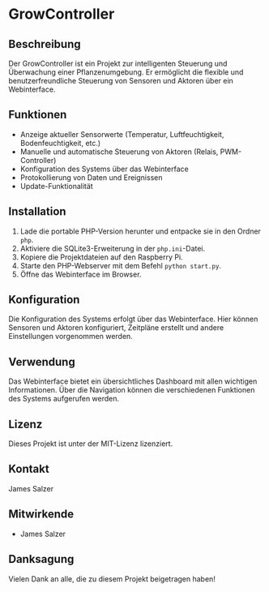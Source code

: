 # GrowController

## Beschreibung

Der GrowController ist ein Projekt zur intelligenten Steuerung und Überwachung einer Pflanzenumgebung. Er ermöglicht die flexible und benutzerfreundliche Steuerung von Sensoren und Aktoren über ein Webinterface.

## Funktionen

*   Anzeige aktueller Sensorwerte (Temperatur, Luftfeuchtigkeit, Bodenfeuchtigkeit, etc.)
*   Manuelle und automatische Steuerung von Aktoren (Relais, PWM-Controller)
*   Konfiguration des Systems über das Webinterface
*   Protokollierung von Daten und Ereignissen
*   Update-Funktionalität

## Installation

1.  Lade die portable PHP-Version herunter und entpacke sie in den Ordner `php`.
2.  Aktiviere die SQLite3-Erweiterung in der `php.ini`-Datei.
3.  Kopiere die Projektdateien auf den Raspberry Pi.
4.  Starte den PHP-Webserver mit dem Befehl `python start.py`.
5.  Öffne das Webinterface im Browser.

## Konfiguration

Die Konfiguration des Systems erfolgt über das Webinterface. Hier können Sensoren und Aktoren konfiguriert, Zeitpläne erstellt und andere Einstellungen vorgenommen werden.

## Verwendung

Das Webinterface bietet ein übersichtliches Dashboard mit allen wichtigen Informationen. Über die Navigation können die verschiedenen Funktionen des Systems aufgerufen werden.

## Lizenz

Dieses Projekt ist unter der MIT-Lizenz lizenziert.

## Kontakt

James Salzer

## Mitwirkende

*   James Salzer

## Danksagung

Vielen Dank an alle, die zu diesem Projekt beigetragen haben!